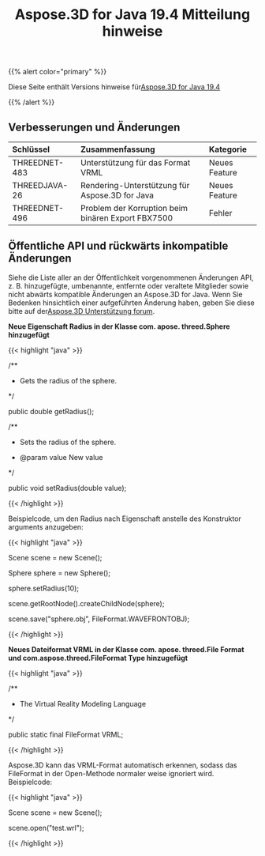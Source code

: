 ﻿---
title: Aspose.3D for Java 19.4 Mitteilung hinweise
type: docs
weight: 90
url: /de/java/aspose-3d-for-java-19-4-release-notes/
---
{{% alert color="primary" %}} 

Diese Seite enthält Versions hinweise für[Aspose.3D for Java 19.4](https://repository.aspose.com/webapp/#/artifacts/browse/tree/General/repo/com/aspose/aspose-3d/19.4)

{{% /alert %}} 
## **Verbesserungen und Änderungen**

|**Schlüssel**|**Zusammenfassung**|**Kategorie**|
|:- |:- |:- |
|THREEDNET-483 |Unterstützung für das Format VRML|Neues Feature|
|THREEDJAVA-26|Rendering-Unterstützung für Aspose.3D for Java|Neues Feature|
|THREEDNET-496 |Problem der Korruption beim binären Export FBX7500|Fehler|

## **Öffentliche API und rückwärts inkompatible Änderungen**

Siehe die Liste aller an der Öffentlichkeit vorgenommenen Änderungen API, z. B. hinzugefügte, umbenannte, entfernte oder veraltete Mitglieder sowie nicht abwärts kompatible Änderungen an Aspose.3D for Java. Wenn Sie Bedenken hinsichtlich einer aufgeführten Änderung haben, geben Sie diese bitte auf der[Aspose.3D Unterstützung forum](https://forum.aspose.com/c/3d).

**Neue Eigenschaft Radius in der Klasse com. apose. threed.Sphere hinzugefügt**

{{< highlight "java" >}}

 /**

 * Gets the radius of the sphere.

 */

public double getRadius();

/**

 * Sets the radius of the sphere.

 * @param value New value

 */

public void setRadius(double value);

{{< /highlight >}}

Beispielcode, um den Radius nach Eigenschaft anstelle des Konstruktor arguments anzugeben:

{{< highlight "java" >}}

 Scene scene = new Scene();

Sphere sphere = new Sphere();

sphere.setRadius(10);

scene.getRootNode().createChildNode(sphere);

scene.save("sphere.obj", FileFormat.WAVEFRONTOBJ);

{{< /highlight >}}

**Neues Dateiformat VRML in der Klasse com. apose. threed.File Format und com.aspose.threed.FileFormat Type hinzugefügt**

{{< highlight "java" >}}

 /**

 * The Virtual Reality Modeling Language

 */

public static final FileFormat VRML;

{{< /highlight >}}

Aspose.3D kann das VRML-Format automatisch erkennen, sodass das FileFormat in der Open-Methode normaler weise ignoriert wird. Beispielcode:

{{< highlight "java" >}}

 Scene scene = new Scene();

scene.open("test.wrl");

{{< /highlight >}}
